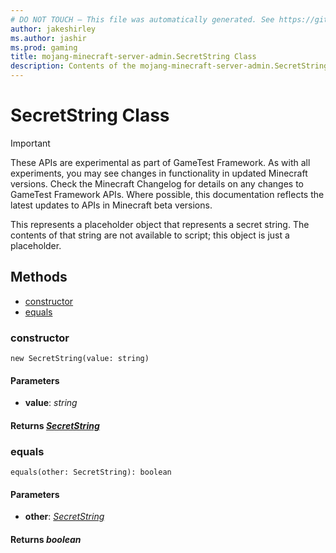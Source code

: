 ```yaml
---
# DO NOT TOUCH — This file was automatically generated. See https://github.com/Mojang/MinecraftScriptingApiDocsGenerator to modify descriptions, examples, etc.
author: jakeshirley
ms.author: jashir
ms.prod: gaming
title: mojang-minecraft-server-admin.SecretString Class
description: Contents of the mojang-minecraft-server-admin.SecretString class.
---
```

# SecretString Class
>[!IMPORTANT]
>These APIs are experimental as part of GameTest Framework. As with all experiments, you may see changes in functionality in updated Minecraft versions. Check the Minecraft Changelog for details on any changes to GameTest Framework APIs. Where possible, this documentation reflects the latest updates to APIs in Minecraft beta versions.

This represents a placeholder object that represents a secret string. The contents of that string are not available to script; this object is just a placeholder.

## Methods
- [constructor](#constructor)
- [equals](#equals)
  
### **constructor**
`
new SecretString(value: string)
`

#### **Parameters**
- **value**: *string*

#### **Returns** [*SecretString*](SecretString.md)
### **equals**
`
equals(other: SecretString): boolean
`

#### **Parameters**
- **other**: [*SecretString*](SecretString.md)

#### **Returns** *boolean*
